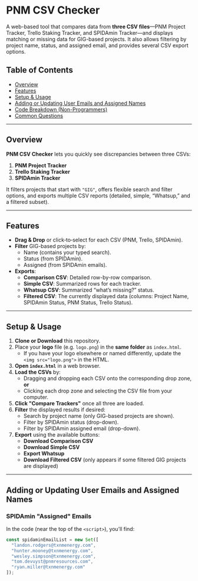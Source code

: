 # PNM CSV Checker

A web-based tool that compares data from **three CSV files**—PNM Project Tracker, Trello Staking Tracker, and SPIDAmin Tracker—and displays matching or missing data for GIG-based projects. It also allows filtering by project name, status, and assigned email, and provides several CSV export options.

## Table of Contents

- [Overview](#overview)
- [Features](#features)
- [Setup & Usage](#setup--usage)
- [Adding or Updating User Emails and Assigned Names](#adding-or-updating-user-emails-and-assigned-names)
- [Code Breakdown (Non-Programmers)](#code-breakdown-non-programmers)
- [Common Questions](#common-questions)

---

## Overview

**PNM CSV Checker** lets you quickly see discrepancies between three CSVs:

1. **PNM Project Tracker**  
2. **Trello Staking Tracker**  
3. **SPIDAmin Tracker**

It filters projects that start with `"GIG"`, offers flexible search and filter options, and exports multiple CSV reports (detailed, simple, “Whatsup,” and a filtered subset).

---

## Features

- **Drag & Drop** or click‐to‐select for each CSV (PNM, Trello, SPIDAmin).
- **Filter** GIG-based projects by:
  - Name (contains your typed search).
  - Status (from SPIDAmin).
  - Assigned (from SPIDAmin emails).
- **Exports**:
  - **Comparison CSV**: Detailed row-by-row comparison.
  - **Simple CSV**: Summarized rows for each tracker.
  - **Whatsup CSV**: Summarized “what’s missing?” status.
  - **Filtered CSV**: The currently displayed data (columns: Project Name, SPIDAmin Status, PNM Status, Trello Status).

---

## Setup & Usage

1. **Clone or Download** this repository.
2. Place your **logo** file (e.g. `logo.png`) in the **same folder** as `index.html`.  
   - If you have your logo elsewhere or named differently, update the `<img src="logo.png">` in the HTML.
3. **Open `index.html`** in a web browser.
4. **Load the CSVs** by:
   - Dragging and dropping each CSV onto the corresponding drop zone, **or**
   - Clicking each drop zone and selecting the CSV file from your computer.
5. **Click "Compare Trackers"** once all three are loaded.
6. **Filter** the displayed results if desired:
   - Search by project name (only GIG-based projects are shown).
   - Filter by SPIDAmin status (drop-down).
   - Filter by SPIDAmin assigned email (drop-down).
7. **Export** using the available buttons:
   - **Download Comparison CSV**
   - **Download Simple CSV**
   - **Export Whatsup**
   - **Download Filtered CSV** (only appears if some filtered GIG projects are displayed)

---

## Adding or Updating User Emails and Assigned Names

### SPIDAmin "Assigned" Emails

In the code (near the top of the `<script>`), you’ll find:

```js
const spidaminEmailList = new Set([
  "landon.rodgers@txnmenergy.com",
  "hunter.mooney@txnmenergy.com",
  "wesley.simpson@txnmenergy.com",
  "tom.devuyst@pnmresources.com",
  "ryan.miller@txnmenergy.com"
]);
